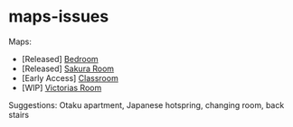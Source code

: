 # maps-issues

Maps:
* [Released] [Bedroom](https://www.patreon.com/posts/bedroom-map-39931982)
* [Released] [Sakura Room](https://www.patreon.com/posts/sakura-room-map-40208487)
* [Early Access] [Classroom](https://www.patreon.com/posts/classroom-map-40423122)
* [WIP] [Victorias Room](https://www.patreon.com/2155X)

Suggestions: 
Otaku apartment, 
Japanese hotspring, 
changing room, 
back stairs
